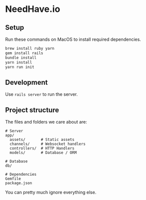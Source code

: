# NeedHave.io

## Setup

Run these commands on MacOS to install required dependencies.

```sh
brew install ruby yarn
gem install rails
bundle install
yarn install
yarn run init
```

## Development

Use `rails server` to run the server.

## Project structure

The files and folders we care about are:

    # Server
    app/
      assets/       # Static assets
      channels/     # Websocket handlers
      controllers/  # HTTP Handlers
      models/       # Database / ORM

    # Database
    db/

    # Dependencies
    Gemfile
    package.json

You can pretty much ignore everything else.
